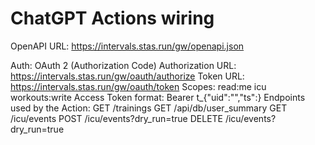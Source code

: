 # ChatGPT Actions wiring

OpenAPI URL:
  https://intervals.stas.run/gw/openapi.json

Auth: OAuth 2 (Authorization Code)
  Authorization URL: https://intervals.stas.run/gw/oauth/authorize
  Token URL:         https://intervals.stas.run/gw/oauth/token
  Scopes:            read:me icu workouts:write
Access Token format:
  Bearer t_<base64url>{"uid":"<digits>","ts":<unix>}
Endpoints used by the Action:
  GET /trainings
  GET /api/db/user_summary
  GET /icu/events
  POST /icu/events?dry_run=true
  DELETE /icu/events?dry_run=true
